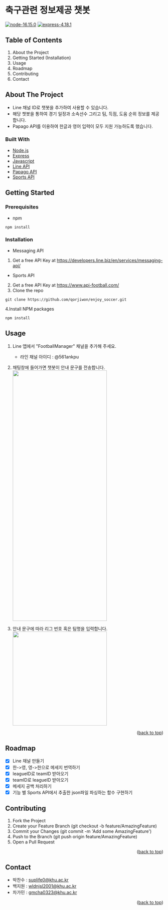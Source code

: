 # 축구관련 정보제공 챗봇
 [![node-16.15.0](https://img.shields.io/badge/Node-16.15.0-green?logo=nodedotjs)](https://nodejs.org/ko/)
 [![express-4.18.1](https://img.shields.io/badge/Express-4.18.1-green?logo=express)](https://expressjs.com/ko/)
<!--Table of Contents-->
## Table of Contents
1. About the Project
2. Getting Started (Installation)
3. Usage
4. Roadmap
5. Contributing
6. Contact


<!--About The Project-->
## About The Project
- Line 채널 ID로 챗봇을 추가하여 사용할 수 있습니다.
- 해당 챗봇을 통하여 경기 일정과 소속선수 그리고 팀, 득점, 도움 순위 정보를 제공합니다.
- Papago API를 이용하여 한글과 영어 입력이 모두 지원 가능하도록 했습니다.

### Built With
- [Node.js](https://nodejs.org/ko/)
- [Express](https://expressjs.com/ko/)
- [Javascript](https://developer.mozilla.org/ko/docs/Web/JavaScript)
- [Line API](https://developers.line.biz/en/services/messaging-api/)
- [Papago API](https://developers.naver.com/apps)
- [Sports API](https://www.api-football.com/documentation-v3#section/Authentication)


<!--Getting Started (Installation)-->
## Getting Started

### Prerequisites
- npm
```
npm install
```

### Installation
- Messaging API
1. Get a free API Key at <https://developers.line.biz/en/services/messaging-api/>
- Sports API
2. Get a free API Key at <https://www.api-football.com/>
3. Clone the repo
```
git clone https://github.com/qorjiwon/enjoy_soccer.git
```
4.Install NPM packages
```
npm install
```

<!--Usage-->
## Usage
1. Line 앱에서 "FootballManager" 채널을 추가해 주세요.  
   - 라인 채널 아이디 : @561ankpu
   
2. 채팅창에 들어가면 챗봇이 안내 문구를 전송합니다.  
<img src="https://github.com/qorjiwon/enjoy_soccer/assets/82700743/f9bee73b-dbad-4507-8ddc-1a6bf6018980" width="300px" height="800px"></img>
3. 안내 문구에 따라 리그 번호 혹은 팀명을 입력합니다.<br>
<img src="https://github.com/qorjiwon/enjoy_soccer/assets/82700743/9e38b7d9-9a17-4b0b-8ce2-9f45a24a1eed" width="300px" height="300px"></img><br/>  
<p align="right">(<a href="#top">back to top</a>)</p>

<!--Roadmap-->
## Roadmap
- [x] Line 채널 만들기
- [x] 한->영, 영->한으로 메세지 번역하기
- [x] leagueID로 teamID 받아오기
- [x] teamID로 leagueID 받아오기
- [x] 메세지 공백 처리하기
- [x] 기능 별 Sports API에서 추출한 json파일 파싱하는 함수 구현하기

<!--Contributing-->
## Contributing
1. Fork the Project
2. Create your Feature Branch (git checkout -b feature/AmazingFeature)
3. Commit your Changes (git commit -m 'Add some AmazingFeature')
4. Push to the Branch (git push origin feature/AmazingFeature)
5. Open a Pull Request

<p align="right">(<a href="#top">back to top</a>)</p>

<!--Contact-->
## Contact
- 박찬수 : suplife0@khu.ac.kr
- 백지원 : wldnjsl2001@khu.ac.kr
- 차가민 : gmcha0323@khu.ac.kr

<p align="right">(<a href="#top">back to top</a>)</p>
